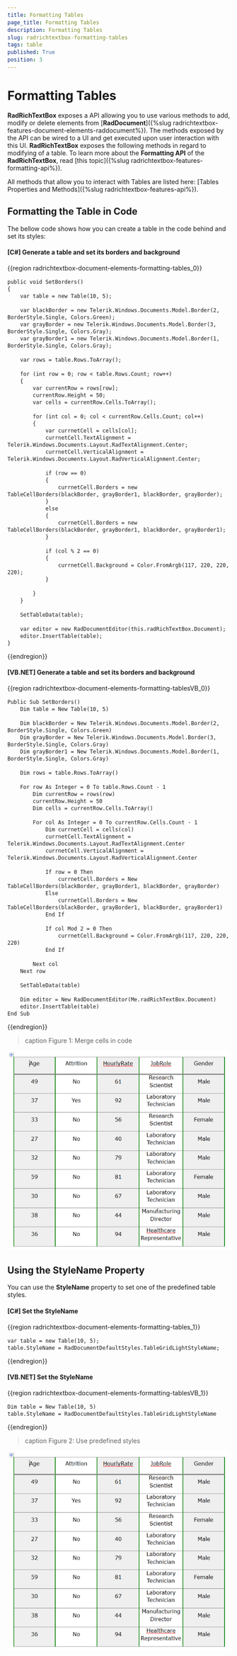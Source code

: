 ```yaml
---
title: Formatting Tables
page_title: Formatting Tables
description: Formatting Tables
slug: radrichtextbox-formatting-tables
tags: table
published: True
position: 3
---
```


# Formatting Tables 

__RadRichTextBox__ exposes a API allowing you to use various methods to add, modify or delete elements from [__RadDocument__]({%slug radrichtextbox-features-document-elements-raddocument%}). The methods exposed by the API can be wired to a UI and get executed upon user interaction with this UI. __RadRichTextBox__ exposes the following methods in regard to modifying of a table. To learn more about the __Formatting API__ of the __RadRichTextBox__, read [this topic]({%slug radrichtextbox-features-formatting-api%}).

All methods that allow you to interact with Tables are listed here: [Tables Properties and Methods]({%slug radrichtextbox-features-api%}).


## Formatting the Table in Code

The bellow code shows how you can create a table in the code behind and set its styles:

#### __[C#] Generate a table and set its borders and background__

{{region radrichtextbox-document-elements-formatting-tables_0}}   

    public void SetBorders()
    {
        var table = new Table(10, 5);

        var blackBorder = new Telerik.Windows.Documents.Model.Border(2, BorderStyle.Single, Colors.Green);
        var grayBorder = new Telerik.Windows.Documents.Model.Border(3, BorderStyle.Single, Colors.Gray);
        var grayBorder1 = new Telerik.Windows.Documents.Model.Border(1, BorderStyle.Single, Colors.Gray);

        var rows = table.Rows.ToArray();

        for (int row = 0; row < table.Rows.Count; row++)
        {
            var currentRow = rows[row];
            currentRow.Height = 50;
            var cells = currentRow.Cells.ToArray();

            for (int col = 0; col < currentRow.Cells.Count; col++)
            {
                var currnetCell = cells[col];
                currnetCell.TextAlignment = Telerik.Windows.Documents.Layout.RadTextAlignment.Center;
                currnetCell.VerticalAlignment = Telerik.Windows.Documents.Layout.RadVerticalAlignment.Center;

                if (row == 0)
                {
                    currnetCell.Borders = new TableCellBorders(blackBorder, grayBorder1, blackBorder, grayBorder);
                }
                else
                {
                    currnetCell.Borders = new TableCellBorders(blackBorder, grayBorder1, blackBorder, grayBorder1);
                }

                if (col % 2 == 0)
                {
                    currnetCell.Background = Color.FromArgb(117, 220, 220, 220);
                }

            }
        }

        SetTableData(table);

        var editor = new RadDocumentEditor(this.radRichTextBox.Document);
        editor.InsertTable(table);
    }

{{endregion}}

#### __[VB.NET] Generate a table and set its borders and background__

{{region radrichtextbox-document-elements-formatting-tablesVB_0}}   

	Public Sub SetBorders()
		Dim table = New Table(10, 5)

		Dim blackBorder = New Telerik.Windows.Documents.Model.Border(2, BorderStyle.Single, Colors.Green)
		Dim grayBorder = New Telerik.Windows.Documents.Model.Border(3, BorderStyle.Single, Colors.Gray)
		Dim grayBorder1 = New Telerik.Windows.Documents.Model.Border(1, BorderStyle.Single, Colors.Gray)

		Dim rows = table.Rows.ToArray()

		For row As Integer = 0 To table.Rows.Count - 1
			Dim currentRow = rows(row)
			currentRow.Height = 50
			Dim cells = currentRow.Cells.ToArray()

			For col As Integer = 0 To currentRow.Cells.Count - 1
				Dim currnetCell = cells(col)
				currnetCell.TextAlignment = Telerik.Windows.Documents.Layout.RadTextAlignment.Center
				currnetCell.VerticalAlignment = Telerik.Windows.Documents.Layout.RadVerticalAlignment.Center

				If row = 0 Then
					currnetCell.Borders = New TableCellBorders(blackBorder, grayBorder1, blackBorder, grayBorder)
				Else
					currnetCell.Borders = New TableCellBorders(blackBorder, grayBorder1, blackBorder, grayBorder1)
				End If

				If col Mod 2 = 0 Then
					currnetCell.Background = Color.FromArgb(117, 220, 220, 220)
				End If

			Next col
		Next row

		SetTableData(table)

		Dim editor = New RadDocumentEditor(Me.radRichTextBox.Document)
		editor.InsertTable(table)
	End Sub


{{endregion}}

>caption Figure 1: Merge cells in code

![formatting-tables001](images/formatting-tables001.png)


## Using the StyleName Property

You can use the __StyleName__ property to set one of the predefined table styles.

#### __[C#] Set the StyleName__

{{region radrichtextbox-document-elements-formatting-tables_1}}   

    var table = new Table(10, 5);
    table.StyleName = RadDocumentDefaultStyles.TableGridLightStyleName;

{{endregion}}

#### __[VB.NET] Set the StyleName__

{{region radrichtextbox-document-elements-formatting-tablesVB_1}}   
    
    Dim table = New Table(10, 5)
    table.StyleName = RadDocumentDefaultStyles.TableGridLightStyleName

{{endregion}}

>caption Figure 2: Use predefined styles

![formatting-tables001](images/formatting-tables001.png)